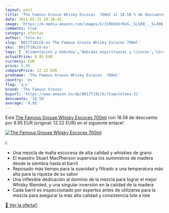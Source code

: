 ```yaml
---
layout: post
title: 'The Famous Grouse Whisky Escoces  700ml al 18.58 % de descuento'
date: 2021-05-15 19:38:45
image: 'https://m.media-amazon.com/images/I/319bU16rRaS._SL500_._SL400_.jpg'
comments: true
category: ofertas
author: 'tole.es'
slug: 'B017T18LC6-es The Famous Grouse Whisky Escoces 700ml'
sku: 'B017T18LC6-es'
tags: [ 'Alimentación y bebidas','Bebidas espirituosas y licores','Cervezas, vinos y licores','Whisky','the famous grouse','whisky', ]
actualPrice: 9.95 EUR
currency: EUR
price: 9.95
comparePrice: 12.22 EUR
prodname: 'The Famous Grouse Whisky Escoces  700ml'
country: 'es'
flag: '🇪🇸'
brand: 'The Famous Grouse'
buyurl: 'https://www.amazon.es/dp/B017T18LC6/?tag=tolees-21'
descuento: '18.58'
average: '9.95'
---
```


Está [The Famous Grouse Whisky Escoces  700ml](https://www.amazon.es/dp/B017T18LC6/?tag=tolees-21) con 18.58 de descuento por 9.95 EUR (original: 12.22 EUR) en el siguiente enlace!

[![The Famous Grouse Whisky Escoces  700ml](https://m.media-amazon.com/images/I/319bU16rRaS._SL500_._SL400_.jpg)](https://www.amazon.es/dp/B017T18LC6/?tag=tolees-21)

ℹ️:

- Una mezcla de malta escocesa de alta calidad y whiskies de grano
- El maestro Stuart MacPherson supervisa los suministros de madera desde la siembra hasta el barril
- Reposado más tiempo para la suavidad y filtrado a una temperatura más alta para la riqueza de su sabor
- Una inflexible dedicación al dominio de la mezcla para lograr el mejor Whisky Blended, y una singular inversión en la calidad de la madera
- Cada barril es inspeccionado por expertos antes de utilizarse para la mezcla para asegurar la más alta calidad y consistencia lote a lote

[🛒 Ver la oferta!!](https://www.amazon.es/dp/B017T18LC6/?tag=tolees-21)

